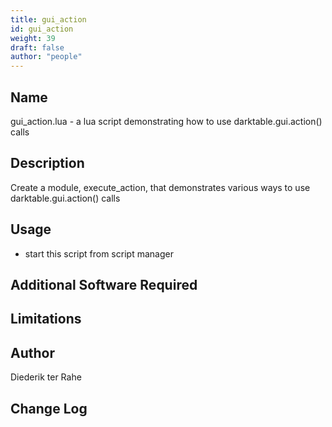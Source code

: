```yaml
---
title: gui_action
id: gui_action
weight: 39
draft: false
author: "people"
---
```


## Name

gui_action.lua - a lua script demonstrating how to use darktable.gui.action() calls

## Description

Create a module, execute_action, that demonstrates various ways to use darktable.gui.action() calls

## Usage

* start this script from script manager

## Additional Software Required


## Limitations


## Author

Diederik ter Rahe

## Change Log
